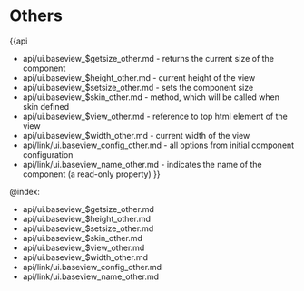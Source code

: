Others
=======

{{api
- api/ui.baseview_$getsize_other.md - returns the current size of the component
- api/ui.baseview_$height_other.md - current height of the view
- api/ui.baseview_$setsize_other.md - sets the component size
- api/ui.baseview_$skin_other.md - method, which will be called when skin defined
- api/ui.baseview_$view_other.md - reference to top html element of the view
- api/ui.baseview_$width_other.md - current width of the view
- api/link/ui.baseview_config_other.md - all options from initial component configuration
- api/link/ui.baseview_name_other.md - indicates the name of the component (a read-only property)
}}

@index:
- api/ui.baseview_$getsize_other.md
- api/ui.baseview_$height_other.md
- api/ui.baseview_$setsize_other.md
- api/ui.baseview_$skin_other.md
- api/ui.baseview_$view_other.md
- api/ui.baseview_$width_other.md
- api/link/ui.baseview_config_other.md
- api/link/ui.baseview_name_other.md


